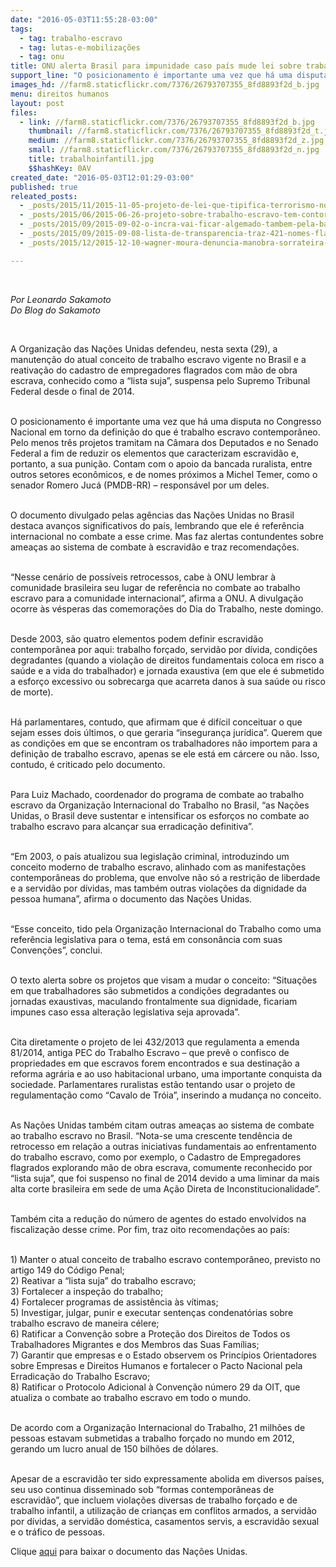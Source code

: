 ```yaml
---
date: "2016-05-03T11:55:28-03:00"
tags:
  - tag: trabalho-escravo
  - tag: lutas-e-mobilizações
  - tag: onu
title: ONU alerta Brasil para impunidade caso país mude lei sobre trabalho escravo
support_line: "O posicionamento é importante uma vez que há uma disputa no Congresso Nacional em torno da definição do que é trabalho escravo contemporâneo. "
images_hd: //farm8.staticflickr.com/7376/26793707355_8fd8893f2d_b.jpg
menu: direitos humanos
layout: post
files:
  - link: //farm8.staticflickr.com/7376/26793707355_8fd8893f2d_b.jpg
    thumbnail: //farm8.staticflickr.com/7376/26793707355_8fd8893f2d_t.jpg
    medium: //farm8.staticflickr.com/7376/26793707355_8fd8893f2d_z.jpg
    small: //farm8.staticflickr.com/7376/26793707355_8fd8893f2d_n.jpg
    title: trabalhoinfantil1.jpg
    $$hashKey: 0AV
created_date: "2016-05-03T12:01:29-03:00"
published: true
releated_posts:
  - _posts/2015/11/2015-11-05-projeto-de-lei-que-tipifica-terrorismo-no-brasil-ameaca-liberdades-fundamentais-alerta-onu.md
  - _posts/2015/06/2015-06-26-projeto-sobre-trabalho-escravo-tem-contorno-de-idade-media-diz-mpt.md
  - _posts/2015/09/2015-09-02-o-incra-vai-ficar-algemado-tambem-pela-bancada-do-boi.md
  - _posts/2015/09/2015-09-08-lista-de-transparencia-traz-421-nomes-flagrados-por-trabalho-escravo.md
  - _posts/2015/12/2015-12-10-wagner-moura-denuncia-manobra-sorrateira-da-bancada-ruralista.md

---
```

<p>&nbsp;</p>

<p><em>Por Leonardo Sakamoto<br />
Do Blog do Sakamoto&nbsp;</em></p>

<div>&nbsp;</div>

<p>A&nbsp;Organiza&ccedil;&atilde;o das Na&ccedil;&otilde;es Unidas&nbsp;defendeu, nesta sexta (29), a manuten&ccedil;&atilde;o do atual conceito de trabalho escravo&nbsp;vigente no Brasil e a reativa&ccedil;&atilde;o do cadastro de empregadores flagrados com m&atilde;o de obra escrava, conhecido como a &ldquo;lista suja&rdquo;, suspensa pelo Supremo Tribunal Federal desde o final de 2014.</p>

<p><br />
O posicionamento &eacute; importante uma vez que h&aacute; uma disputa no Congresso Nacional em torno da defini&ccedil;&atilde;o do que &eacute; trabalho escravo contempor&acirc;neo. Pelo menos tr&ecirc;s projetos tramitam na C&acirc;mara dos Deputados e no Senado Federal a fim de reduzir os elementos que caracterizam escravid&atilde;o e, portanto, a sua puni&ccedil;&atilde;o. Contam com o apoio da bancada ruralista, entre outros setores econ&ocirc;micos, e de nomes pr&oacute;ximos a Michel Temer, como o senador Romero Juc&aacute; (PMDB-RR) &ndash; respons&aacute;vel por um deles.</p>

<p><br />
O documento divulgado pelas ag&ecirc;ncias das Na&ccedil;&otilde;es Unidas no Brasil destaca avan&ccedil;os significativos do pa&iacute;s, lembrando que ele &eacute; refer&ecirc;ncia internacional no combate a esse crime. Mas faz alertas contundentes sobre amea&ccedil;as ao sistema de combate &agrave; escravid&atilde;o e traz recomenda&ccedil;&otilde;es.</p>

<p><br />
&ldquo;Nesse cen&aacute;rio de poss&iacute;veis retrocessos, cabe &agrave; ONU lembrar &agrave; comunidade brasileira seu lugar de refer&ecirc;ncia no combate ao trabalho escravo para a comunidade internacional&rdquo;, afirma a ONU. A divulga&ccedil;&atilde;o ocorre &agrave;s v&eacute;speras das comemora&ccedil;&otilde;es do Dia do Trabalho, neste domingo.</p>

<p><br />
Desde 2003, s&atilde;o quatro elementos podem definir escravid&atilde;o contempor&acirc;nea por aqui: trabalho for&ccedil;ado, servid&atilde;o por d&iacute;vida, condi&ccedil;&otilde;es degradantes (quando a viola&ccedil;&atilde;o de direitos fundamentais coloca em risco a sa&uacute;de e a vida do trabalhador) e jornada exaustiva (em que ele &eacute; submetido a esfor&ccedil;o excessivo ou sobrecarga que acarreta danos &agrave; sua sa&uacute;de ou risco de morte).</p>

<p><br />
H&aacute; parlamentares, contudo, que afirmam que &eacute; dif&iacute;cil conceituar o que sejam esses dois &uacute;ltimos, o que geraria &ldquo;inseguran&ccedil;a jur&iacute;dica&rdquo;. Querem que as condi&ccedil;&otilde;es em que se encontram os trabalhadores n&atilde;o importem para a defini&ccedil;&atilde;o de trabalho escravo, apenas se ele est&aacute; em c&aacute;rcere ou n&atilde;o. Isso, contudo, &eacute; criticado pelo documento.</p>

<p><br />
Para Luiz Machado, coordenador do programa de combate ao trabalho escravo da Organiza&ccedil;&atilde;o Internacional do Trabalho no Brasil, &ldquo;as Na&ccedil;&otilde;es Unidas, o Brasil deve sustentar e intensificar os esfor&ccedil;os no combate ao trabalho escravo para alcan&ccedil;ar sua erradica&ccedil;&atilde;o definitiva&rdquo;.</p>

<p><br />
&ldquo;Em 2003, o pa&iacute;s atualizou sua legisla&ccedil;&atilde;o criminal, introduzindo um conceito moderno de trabalho escravo, alinhado com as manifesta&ccedil;&otilde;es contempor&acirc;neas do problema, que envolve n&atilde;o s&oacute; a restri&ccedil;&atilde;o de liberdade e a servid&atilde;o por d&iacute;vidas, mas tamb&eacute;m outras viola&ccedil;&otilde;es da dignidade da pessoa humana&rdquo;, afirma o documento das Na&ccedil;&otilde;es Unidas.</p>

<p><br />
&ldquo;Esse conceito, tido pela Organiza&ccedil;&atilde;o Internacional do Trabalho como uma refer&ecirc;ncia legislativa para o tema, est&aacute; em conson&acirc;ncia com suas Conven&ccedil;&otilde;es&rdquo;, conclui.</p>

<p><br />
O texto alerta sobre os projetos que visam a mudar o conceito: &ldquo;Situa&ccedil;&otilde;es em que trabalhadores s&atilde;o submetidos a condi&ccedil;&otilde;es degradantes ou jornadas exaustivas, maculando frontalmente sua dignidade, ficariam impunes caso essa altera&ccedil;&atilde;o legislativa seja aprovada&rdquo;.</p>

<p><br />
Cita diretamente o projeto de lei 432/2013 que regulamenta a emenda 81/2014, antiga PEC do Trabalho Escravo &ndash; que prev&ecirc; o confisco de propriedades em que escravos forem encontrados e sua destina&ccedil;&atilde;o a reforma agr&aacute;ria e ao uso habitacional urbano, uma importante conquista da sociedade. Parlamentares ruralistas est&atilde;o tentando usar o projeto de regulamenta&ccedil;&atilde;o como &ldquo;Cavalo de Tr&oacute;ia&rdquo;, inserindo a mudan&ccedil;a no conceito.</p>

<p><br />
As Na&ccedil;&otilde;es Unidas tamb&eacute;m citam outras amea&ccedil;as ao sistema de combate ao trabalho escravo no Brasil. &ldquo;Nota-se uma crescente tend&ecirc;ncia de retrocesso em rela&ccedil;&atilde;o a outras iniciativas fundamentais ao enfrentamento do trabalho escravo, como por exemplo, o Cadastro de Empregadores flagrados explorando m&atilde;o de obra escrava, comumente reconhecido por &ldquo;lista suja&rdquo;, que foi suspenso no final de 2014 devido a uma liminar da mais alta corte brasileira em sede de uma A&ccedil;&atilde;o Direta de Inconstitucionalidade&rdquo;.</p>

<p><br />
Tamb&eacute;m cita a redu&ccedil;&atilde;o do n&uacute;mero de agentes do estado envolvidos na fiscaliza&ccedil;&atilde;o desse crime. Por fim, traz oito recomenda&ccedil;&otilde;es ao pa&iacute;s:</p>

<p><br />
1) Manter o atual conceito de trabalho escravo contempor&acirc;neo, previsto no artigo 149 do C&oacute;digo Penal;<br />
2) Reativar a &ldquo;lista suja&rdquo; do trabalho escravo;<br />
3) Fortalecer a inspe&ccedil;&atilde;o do trabalho;<br />
4) Fortalecer programas de assist&ecirc;ncia &agrave;s v&iacute;timas;<br />
5) Investigar, julgar, punir e executar senten&ccedil;as condenat&oacute;rias sobre trabalho escravo de maneira c&eacute;lere;<br />
6) Ratificar a Conven&ccedil;&atilde;o sobre a Prote&ccedil;&atilde;o dos Direitos de Todos os Trabalhadores Migrantes e dos Membros das Suas Fam&iacute;lias;<br />
7) Garantir que empresas e o Estado observem os Princ&iacute;pios Orientadores sobre Empresas e Direitos Humanos e fortalecer o Pacto Nacional pela Erradica&ccedil;&atilde;o do Trabalho Escravo;<br />
8) Ratificar o Protocolo Adicional &agrave; Conven&ccedil;&atilde;o n&uacute;mero 29 da OIT, que atualiza o combate ao trabalho escravo em todo o mundo.</p>

<p><br />
De acordo com a Organiza&ccedil;&atilde;o Internacional do Trabalho, 21 milh&otilde;es de pessoas estavam submetidas a trabalho for&ccedil;ado no mundo em 2012, gerando um lucro anual de 150 bilh&otilde;es de d&oacute;lares.</p>

<p><br />
Apesar de a escravid&atilde;o ter sido expressamente abolida em diversos pa&iacute;ses, seu uso continua disseminado sob &ldquo;formas contempor&acirc;neas de escravid&atilde;o&rdquo;, que incluem viola&ccedil;&otilde;es diversas de trabalho for&ccedil;ado e de trabalho infantil, a utiliza&ccedil;&atilde;o de crian&ccedil;as em conflitos armados, a servid&atilde;o por d&iacute;vidas, a servid&atilde;o dom&eacute;stica, casamentos servis, a escravid&atilde;o sexual e o tr&aacute;fico de pessoas.</p>

<p>Clique <a href="https://nacoesunidas.org/wp-content/uploads/2016/04/position-paper-trabalho-escravo.pdf">aqui</a> para baixar o documento das Na&ccedil;&otilde;es Unidas.</p>
